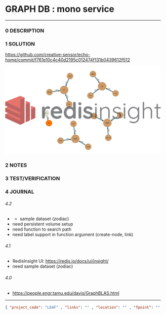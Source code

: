 # GRAPH DB : mono service

--------------------------------

### 0 DESCRIPTION

### 1 SOLUTION

https://github.com/creative-sensor/echo-home/commit/f761e10c4c40d2195c012474f131b0439612f512

<img alt="" src="https://raw.githubusercontent.com/creative-sensor/echo-home/f761e10c4c40d2195c012474f131b0439612f512/container/apps/gredis/.media/graph_theory_zodiac.svg"/>

### 2 NOTES

### 3 TEST/VERIFICATION

### 4 JOURNAL

###### 4.2

- + sample dataset (zodiac)
- need persistent volume setup
- need function to search path
- need label support in function argument (create-node, link)

###### 4.1

- RedisInsight UI: https://redis.io/docs/ui/insight/
- need sample dataset (zodiac)

###### 4.0

- https://people.engr.tamu.edu/davis/GraphBLAS.html

--------------------------------

```json
{ "project_code": "LEAF" , "links": "" , "location": "" , "fpoint": "" }
```
